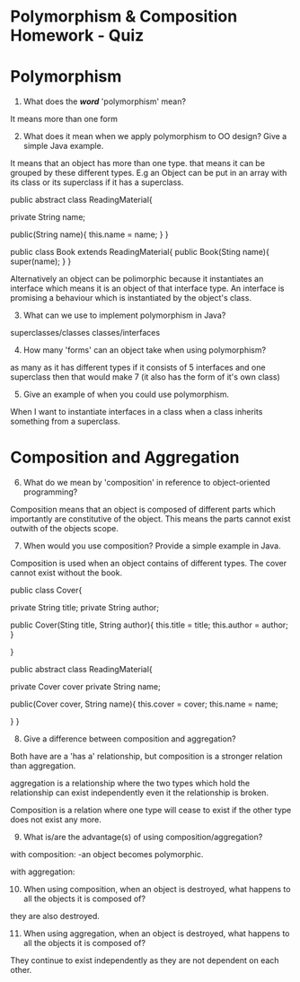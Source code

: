 # Polymorphism & Composition Homework - Quiz

# Polymorphism

1. What does the ___word___ 'polymorphism' mean?

It means more than one form

2. What does it mean when we apply polymorphism to OO design? Give a simple Java example.

It means that an object has more than one type. that means it can be grouped by these different types. E.g an Object can be put in an array with its class or its superclass if it has a superclass.

public abstract class ReadingMaterial{

  private String name;

  public(String name){
    this.name = name;
  }
}


public class Book extends ReadingMaterial{
  public Book(Sting name){
    super(name);
  }
}

Alternatively an object can be polimorphic because it instantiates an interface which means it is an object of that interface type. An interface is promising a behaviour which is instantiated by the object's class.

3. What can we use to implement polymorphism in Java?

superclasses/classes
classes/interfaces

4. How many 'forms' can an object take when using polymorphism?

as many as it has different types if it consists of 5 interfaces and one superclass then that would make 7 (it also has the form of it's own class)

5. Give an example of when you could use polymorphism.

When I want to instantiate interfaces in a class
when a class inherits something from a superclass.



# Composition and Aggregation

6. What do we mean by 'composition' in reference to object-oriented programming?

Composition means that an object is composed of different parts which importantly are constitutive of the object. This means the parts cannot exist outwith of the objects scope.

7. When would you use composition? Provide a simple example in Java.

Composition is used when an object contains of different types. The cover cannot exist without the book.


public class Cover{

  private String title;
  private String author;

  public Cover(Sting title, String author){
    this.title =  title;
    this.author = author;
  }


}

public abstract class ReadingMaterial{

  private Cover cover
  private String name;

  public(Cover cover, String name){
    this.cover = cover;
    this.name = name;

  }
}



8. Give a difference between composition and aggregation?

Both have are a 'has a' relationship, but composition is a stronger relation than aggregation.

aggregation is a relationship where the two types which hold the relationship can exist independently even it the relationship is broken.

Composition is a relation where one type will cease to exist if the other type does not exist any more.

9. What is/are the advantage(s) of using composition/aggregation?

with composition:
-an object becomes polymorphic.

with aggregation:

10. When using composition, when an object is destroyed, what happens to all the objects it is composed of?

they are also destroyed.

11. When using aggregation, when an object is destroyed, what happens to all the objects it is composed of?

They continue to exist independently as they are not dependent on each other.
